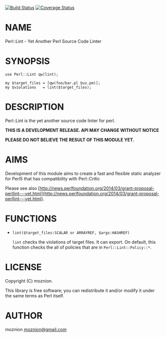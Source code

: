 [![Build Status](https://travis-ci.org/moznion/Perl-Lint.png?branch=master)](https://travis-ci.org/moznion/Perl-Lint) [![Coverage Status](https://coveralls.io/repos/moznion/Perl-Lint/badge.png?branch=master)](https://coveralls.io/r/moznion/Perl-Lint?branch=master)
# NAME

Perl::Lint - Yet Another Perl Source Code Linter

# SYNOPSIS

    use Perl::Lint qw(lint);

    my $target_files = [qw(foo/bar.pl buz.pm)];
    my $violations   = lint($target_files);

# DESCRIPTION

Perl::Lint is the yet another source code linter for perl.

__THIS IS A DEVELOPMENT RELEASE. API MAY CHANGE WITHOUT NOTICE__

__PLEASE DO NOT BELIEVE THE RESULT OF THIS MODULE YET.__

# AIMS

Development of this module aims to create a fast and flexible static analyzer for Perl5 that has compatibility with Perl::Critic

Please see also [http://news.perlfoundation.org/2014/03/grant-proposal-perllint---yet.html](http://news.perlfoundation.org/2014/03/grant-proposal-perllint---yet.html).

# FUNCTIONS

- `lint($target_files:SCALAR or ARRAYREF, $args:HASHREF)`

    `lint` checks the violations of target files. It can export.
    On default, this function checks the all of policies that are in `Perl::Lint::Policy::*`.

# LICENSE

Copyright (C) moznion.

This library is free software; you can redistribute it and/or modify
it under the same terms as Perl itself.

# AUTHOR

moznion <moznion@gmail.com>
